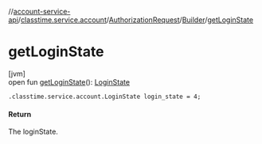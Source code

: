 //[account-service-api](../../../../index.md)/[classtime.service.account](../../index.md)/[AuthorizationRequest](../index.md)/[Builder](index.md)/[getLoginState](get-login-state.md)

# getLoginState

[jvm]\
open fun [getLoginState](get-login-state.md)(): [LoginState](../../-login-state/index.md)

`.classtime.service.account.LoginState login_state = 4;`

#### Return

The loginState.
